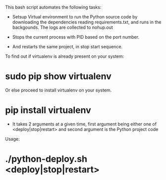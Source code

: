 This bash script automates the following tasks: 

* Setsup Virtual environment to run the Python source code by downloading the dependencies reading requirements.txt, and runs in the backgounds. The logs are collected to nohup.out

* Stops the current process with PID based on the port number.
* And restarts the same project, in stop start sequence.

To find out if virtualenv is already present on your system:
# sudo pip show virtualenv
Or else proceed to install virtualenv on your system.
# pip install virtualenv


* It takes 2 arguments at a given time, first argument being either one of <deploy|stop|restart> and second argument is the Python project code

Usage:
# ./python-deploy.sh <deploy|stop|restart> <python-code-directory>
